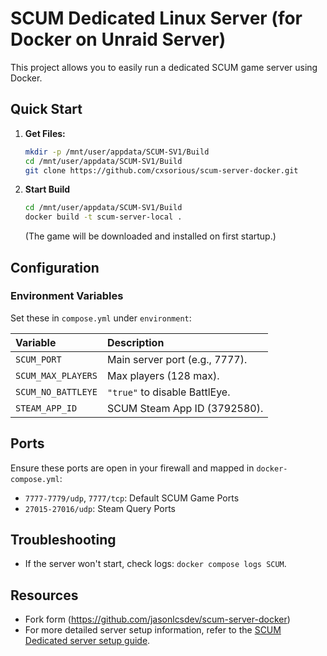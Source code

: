 # SCUM Dedicated Linux Server (for Docker on Unraid Server)

This project allows you to easily run a dedicated SCUM game server using Docker.

## Quick Start

1.  **Get Files:**
    ```bash
    mkdir -p /mnt/user/appdata/SCUM-SV1/Build
    cd /mnt/user/appdata/SCUM-SV1/Build
    git clone https://github.com/cxsorious/scum-server-docker.git
    ```
2.  **Start Build**
    ```bash
    cd /mnt/user/appdata/SCUM-SV1/Build
    docker build -t scum-server-local .
    ```
    (The game will be downloaded and installed on first startup.)

## Configuration

### Environment Variables

Set these in `compose.yml` under `environment`:

| Variable           | Description                      |
| :----------------- | :------------------------------- |
| `SCUM_PORT`        | Main server port (e.g., 7777).   |
| `SCUM_MAX_PLAYERS` | Max players (128 max).    |
| `SCUM_NO_BATTLEYE` | `"true"` to disable BattlEye.    |
| `STEAM_APP_ID`     | SCUM Steam App ID (3792580).     |

## Ports

Ensure these ports are open in your firewall and mapped in `docker-compose.yml`:

* `7777-7779/udp`, `7777/tcp`: Default SCUM Game Ports
* `27015-27016/udp`: Steam Query Ports

## Troubleshooting

* If the server won't start, check logs: `docker compose logs SCUM`.

## Resources

* Fork form (https://github.com/jasonlcsdev/scum-server-docker)
* For more detailed server setup information, refer to the [SCUM Dedicated server setup guide](https://scum.fandom.com/wiki/Scum_Dedicated_server_setup).
